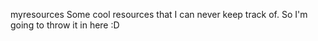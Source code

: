 myresources
Some cool resources that I can never keep track of. So I'm going to throw it in here :D
